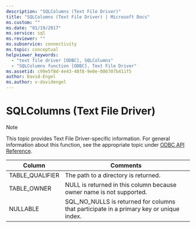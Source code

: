 ```yaml
---
description: "SQLColumns (Text File Driver)"
title: "SQLColumns (Text File Driver) | Microsoft Docs"
ms.custom: ""
ms.date: "01/19/2017"
ms.service: sql
ms.reviewer: ""
ms.subservice: connectivity
ms.topic: conceptual
helpviewer_keywords: 
  - "text file driver [ODBC], SQLColumns"
  - "SQLColumns function [ODBC], Text File Driver"
ms.assetid: c99e5f8d-4e43-48f8-9e0e-086707b411f5
author: David-Engel
ms.author: v-davidengel
---
```

# SQLColumns (Text File Driver)
> [!NOTE]  
>  This topic provides Text File Driver-specific information. For general information about this function, see the appropriate topic under [ODBC API Reference](../../odbc/reference/syntax/odbc-api-reference.md).  
  
|Column|Comments|  
|------------|--------------|  
|TABLE_QUALIFIER|The path to a directory is returned.|  
|TABLE_OWNER|NULL is returned in this column because owner name is not supported.|  
|NULLABLE|SQL_NO_NULLS is returned for columns that participate in a primary key or unique index.|
